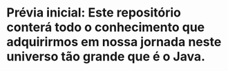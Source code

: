 # Prévia inicial: Este repositório conterá todo o conhecimento que adquirirmos em nossa jornada neste universo tão grande que é o Java.
